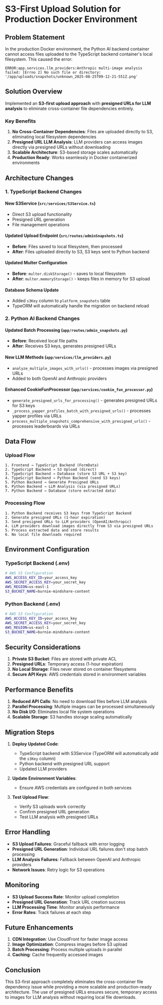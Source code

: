 # S3-First Upload Solution for Production Docker Environment

## Problem Statement

In the production Docker environment, the Python AI backend container cannot access files uploaded to the TypeScript backend container's local filesystem. This caused the error:

```
ERROR:app.services.llm_providers:Anthropic multi-image analysis failed: [Errno 2] No such file or directory: '/app/uploads/snapshots/unknown_2025-08-25T09-12-21-551Z.png'
```

## Solution Overview

Implemented an **S3-first upload approach** with **presigned URLs for LLM analysis** to eliminate cross-container file dependencies entirely.

### Key Benefits

1. **No Cross-Container Dependencies**: Files are uploaded directly to S3, eliminating local filesystem dependencies
2. **Presigned URL LLM Analysis**: LLM providers can access images directly via presigned URLs without downloading
3. **Scalable Architecture**: S3-based storage scales automatically
4. **Production Ready**: Works seamlessly in Docker containerized environments

## Architecture Changes

### 1. TypeScript Backend Changes

#### New S3Service (`src/services/S3Service.ts`)
- Direct S3 upload functionality
- Presigned URL generation
- File management operations

#### Updated Upload Endpoint (`src/routes/adminSnapshots.ts`)
- **Before**: Files saved to local filesystem, then processed
- **After**: Files uploaded directly to S3, S3 keys sent to Python backend

#### Updated Multer Configuration
- **Before**: `multer.diskStorage()` - saves to local filesystem
- **After**: `multer.memoryStorage()` - keeps files in memory for S3 upload

#### Database Schema Update
- Added `s3Key` column to `platform_snapshots` table
- TypeORM will automatically handle the migration on backend reload

### 2. Python AI Backend Changes

#### Updated Batch Processing (`app/routes/admin_snapshots.py`)
- **Before**: Received local file paths
- **After**: Receives S3 keys, generates presigned URLs

#### New LLM Methods (`app/services/llm_providers.py`)
- `analyze_multiple_images_with_urls()` - processes images via presigned URLs
- Added to both OpenAI and Anthropic providers

#### Enhanced CookieFunProcessor (`app/services/cookie_fun_processor.py`)
- `generate_presigned_urls_for_processing()` - generates presigned URLs for S3 keys
- `_process_yapper_profiles_batch_with_presigned_urls()` - processes yapper profiles via URLs
- `process_multiple_snapshots_comprehensive_with_presigned_urls()` - processes leaderboards via URLs

## Data Flow

### Upload Flow
```
1. Frontend → TypeScript Backend (FormData)
2. TypeScript Backend → S3 Upload (direct)
3. TypeScript Backend → Database (store S3 URL + S3 key)
4. TypeScript Backend → Python Backend (send S3 keys)
5. Python Backend → Generate Presigned URLs
6. Python Backend → LLM Analysis (via presigned URLs)
7. Python Backend → Database (store extracted data)
```

### Processing Flow
```
1. Python Backend receives S3 keys from TypeScript Backend
2. Generate presigned URLs (1-hour expiration)
3. Send presigned URLs to LLM providers (OpenAI/Anthropic)
4. LLM providers download images directly from S3 via presigned URLs
5. Process extracted data and store results
6. No local file downloads required
```

## Environment Configuration

### TypeScript Backend (.env)
```bash
# AWS S3 Configuration
AWS_ACCESS_KEY_ID=your_access_key
AWS_SECRET_ACCESS_KEY=your_secret_key
AWS_REGION=us-east-1
S3_BUCKET_NAME=burnie-mindshare-content
```

### Python Backend (.env)
```bash
# AWS S3 Configuration
AWS_ACCESS_KEY_ID=your_access_key
AWS_SECRET_ACCESS_KEY=your_secret_key
AWS_REGION=us-east-1
S3_BUCKET_NAME=burnie-mindshare-content
```

## Security Considerations

1. **Private S3 Bucket**: Files are stored with private ACL
2. **Presigned URLs**: Temporary access (1-hour expiration)
3. **No Local Storage**: Files never stored on container filesystems
4. **Secure API Keys**: AWS credentials stored in environment variables

## Performance Benefits

1. **Reduced API Calls**: No need to download files before LLM analysis
2. **Parallel Processing**: Multiple images can be processed simultaneously
3. **No Disk I/O**: Eliminates local file system operations
4. **Scalable Storage**: S3 handles storage scaling automatically

## Migration Steps

1. **Deploy Updated Code**:
   - TypeScript backend with S3Service (TypeORM will automatically add the `s3Key` column)
   - Python backend with presigned URL support
   - Updated LLM providers

2. **Update Environment Variables**:
   - Ensure AWS credentials are configured in both services

3. **Test Upload Flow**:
   - Verify S3 uploads work correctly
   - Confirm presigned URL generation
   - Test LLM analysis with presigned URLs

## Error Handling

- **S3 Upload Failures**: Graceful fallback with error logging
- **Presigned URL Generation**: Individual URL failures don't stop batch processing
- **LLM Analysis Failures**: Fallback between OpenAI and Anthropic providers
- **Network Issues**: Retry logic for S3 operations

## Monitoring

- **S3 Upload Success Rate**: Monitor upload completion
- **Presigned URL Generation**: Track URL creation success
- **LLM Processing Time**: Monitor analysis performance
- **Error Rates**: Track failures at each step

## Future Enhancements

1. **CDN Integration**: Use CloudFront for faster image access
2. **Image Optimization**: Compress images before S3 upload
3. **Batch Processing**: Process multiple uploads in parallel
4. **Caching**: Cache frequently accessed images

## Conclusion

This S3-first approach completely eliminates the cross-container file dependency issue while providing a more scalable and production-ready architecture. The use of presigned URLs ensures secure, temporary access to images for LLM analysis without requiring local file downloads.
